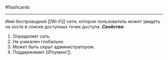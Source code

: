 #flashcards
***
Имя беспроводной [[Wi-Fi]] сети, которое пользователь может увидеть на хосте в списке доступных точек доступа.
***Свойства***:
1. Определяет сеть.
2. Не уникален глобально.
3. Может быть скрыт администратором.
4. Поддерживает [[Роуминг]].
<!--SR:!2025-10-07,1,230-->